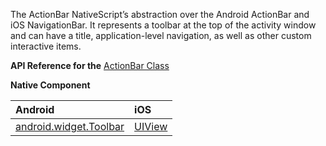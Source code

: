 The ActionBar NativeScript’s abstraction over the Android ActionBar and iOS NavigationBar. It represents a toolbar at the top of the activity window and can have a title, application-level navigation, as well as other custom interactive items.

**API Reference for the** [ActionBar Class](http://docs.nativescript.org/api-reference/modules/_ui_action_bar_.html)

**Native Component**

| Android                | iOS      |
|:-----------------------|:---------|
| [android.widget.Toolbar](https://developer.android.com/reference/android/widget/Toolbar.html) | [UIView](https://developer.apple.com/library/ios/documentation/UIKit/Reference/UIView_Class/) | 